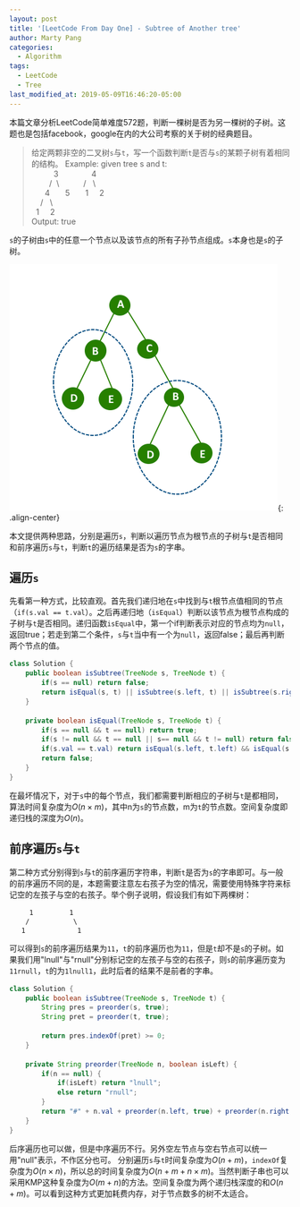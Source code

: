 ```yaml
---
layout: post
title: '[LeetCode From Day One] - Subtree of Another tree'
author: Marty Pang
categories: 
  - Algorithm
tags: 
  - LeetCode
  - Tree
last_modified_at: 2019-05-09T16:46:20-05:00
---
```


本篇文章分析LeetCode简单难度572题，判断一棵树是否为另一棵树的子树。这题也是包括facebook，google在内的大公司考察的关于树的经典题目。

> 给定两颗非空的二叉树`s`与`t`，写一个函数判断`t`是否与`s`的某颗子树有着相同的结构。
> Example: given tree s and t:   
&nbsp; &nbsp; &nbsp; &nbsp; &nbsp; 3 &nbsp; &nbsp; &nbsp; &nbsp; &nbsp; &nbsp; &nbsp; 4  
&nbsp; &nbsp; &nbsp; &nbsp; /&nbsp;  \  &nbsp; &nbsp; &nbsp; &nbsp; &nbsp; / &nbsp; \   
&nbsp; &nbsp; &nbsp; 4 &nbsp; &nbsp; &nbsp; 5  &nbsp; &nbsp; &nbsp; 1 &nbsp; &nbsp; 2  
&nbsp; &nbsp; / &nbsp; \   &nbsp; &nbsp; &nbsp;  
&nbsp; 1 &nbsp; &nbsp; 2  &nbsp; &nbsp; &nbsp;  
Output: true

`s`的子树由`s`中的任意一个节点以及该节点的所有子孙节点组成。`s`本身也是`s`的子树。

![subtree](/images/20190510/subtree.png){:	.align-center}

本文提供两种思路，分别是遍历`s`，判断以遍历节点为根节点的子树与`t`是否相同和前序遍历`s`与`t`，判断`t`的遍历结果是否为`s`的字串。


## 遍历`s`

先看第一种方式，比较直观。首先我们递归地在`s`中找到与`t`根节点值相同的节点（`if(s.val == t.val`）。之后再递归地（`isEqual`）判断以该节点为根节点构成的子树与`t`是否相同。递归函数`isEqual`中，第一个if判断表示对应的节点均为`null`，返回true；若走到第二个条件，`s`与`t`当中有一个为`null`，返回false；最后再判断两个节点的值。

```java
class Solution {
    public boolean isSubtree(TreeNode s, TreeNode t) {
        if(s == null) return false;
        return isEqual(s, t) || isSubtree(s.left, t) || isSubtree(s.right, t);
    }

    private boolean isEqual(TreeNode s, TreeNode t) {
        if(s == null && t == null) return true;
        if(s != null && t == null || s== null && t != null) return false; 
        if(s.val == t.val) return isEqual(s.left, t.left) && isEqual(s.right, t.right);
        return false;
    }
}
```

在最坏情况下，对于`s`中的每个节点，我们都需要判断相应的子树与`t`是都相同，算法时间复杂度为$O(n\times m)​$，其中n为`s`的节点数，m为`t`的节点数。空间复杂度即递归栈的深度为$O(n)$。

## 前序遍历`s`与`t`

第二种方式分别得到`s`与`t`的前序遍历字符串，判断`t`是否为`s`的字串即可。与一般的前序遍历不同的是，本题需要注意左右孩子为空的情况，需要使用特殊字符来标记空的左孩子与空的右孩子。举个例子说明，假设我们有如下两棵树：

```
     1         1
    /           \
   1             1
```

可以得到`s`的前序遍历结果为`11`，`t`的前序遍历也为`11`，但是`t`却不是`s`的子树。如果我们用"lnull"与"rnull"分别标记空的左孩子与空的右孩子，则`s`的前序遍历变为`11rnull`，`t`的为`1lnull1`，此时后者的结果不是前者的字串。

```java
class Solution {
    public boolean isSubtree(TreeNode s, TreeNode t) {
        String pres = preorder(s, true);
        String pret = preorder(t, true);

        return pres.indexOf(pret) >= 0;
    }

    private String preorder(TreeNode n, boolean isLeft) {
        if(n == null) {
            if(isLeft) return "lnull";
            else return "rnull";
        }
        return "#" + n.val + preorder(n.left, true) + preorder(n.right, false);
    }
}
```
后序遍历也可以做，但是中序遍历不行。另外空左节点与空右节点可以统一用"null"表示，不作区分也可。
分别遍历`s`与`t`时间复杂度为$O(n+m)$，`indexOf`复杂度为$O(n \times n)$，所以总的时间复杂度为$O(n+m+n \times m)$。当然判断子串也可以采用KMP这种复杂度为$O(m+n)$的方法。空间复杂度为两个递归栈深度的和$O(n+m)$。可以看到这种方式更加耗费内存，对于节点数多的树不太适合。

